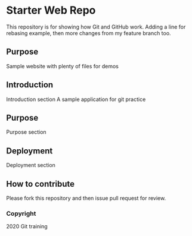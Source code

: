 # Starter Web Repo

This repository is for showing how Git and GitHub work. Adding a line for rebasing example, then more changes from my feature branch too.

## Purpose

Sample website with plenty of files for demos

## Introduction

Introduction section
A sample application for git practice

## Purpose

Purpose section

## Deployment

Deployment section

## How to contribute

Please fork this repository and then issue pull request for review.

### Copyright

2020 Git training